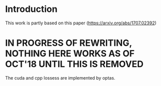 
# Introduction

This work is partly based on this paper (https://arxiv.org/abs/1707.02392)

# IN PROGRESS OF REWRITING, NOTHING HERE WORKS AS OF OCT'18 UNTIL THIS IS REMOVED

The cuda and cpp lossess are implemented by optas.